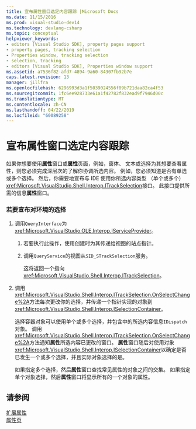 ```yaml
---
title: 宣布属性窗口选定内容跟踪 |Microsoft Docs
ms.date: 11/15/2016
ms.prod: visual-studio-dev14
ms.technology: devlang-csharp
ms.topic: conceptual
helpviewer_keywords:
- editors [Visual Studio SDK], property pages support
- property pages, tracking selection
- Properties window, tracking selection
- selection, tracking
- editors [Visual Studio SDK], Properties window support
ms.assetid: a7536f82-afd7-4894-9a60-84307fb92b7e
caps.latest.revision: 13
manager: jillfra
ms.openlocfilehash: 6296993d3a1f5039024556f09b721daa82ca4f53
ms.sourcegitcommit: 1fc6ee928733e61a1f42782f832ead9f7946d00c
ms.translationtype: MT
ms.contentlocale: zh-CN
ms.lasthandoff: 04/22/2019
ms.locfileid: "60089258"
---
```

# <a name="announcing-property-window-selection-tracking"></a>宣布属性窗口选定内容跟踪
如果你想要使用**属性**窗口或**属性**页面，例如，窗体、 文本或选择为其想要查看属性，则您必须完成深层次的了解你协调所选内容。 例如，您必须知道是否有单选或多个选择。 然后，你需要地宣布与 IDE 使用你所选内容类型 （单个或多个）<xref:Microsoft.VisualStudio.Shell.Interop.ITrackSelection>接口。 此接口提供所需的信息**属性**窗口。  
  
### <a name="to-announce-selection-to-the-environment"></a>若要宣布对环境的选择  
  
1. 调用`QueryInterface`为<xref:Microsoft.VisualStudio.OLE.Interop.IServiceProvider>。  
  
    1. 若要执行此操作，使用创建时为其传递给视图的站点指针。  
  
    2. 调用`QueryService`的视图从`SID_STrackSelection`服务。  
  
         这将返回一个指向<xref:Microsoft.VisualStudio.Shell.Interop.ITrackSelection>。  
  
2. 调用<xref:Microsoft.VisualStudio.Shell.Interop.ITrackSelection.OnSelectChange%2A>方法每次更改你的选择，并传递一个指针实现的对象到<xref:Microsoft.VisualStudio.Shell.Interop.ISelectionContainer>。  
  
     选择容器对象可以使用单个或多个选择，并包含中的所选内容信息`IDispatch`对象。 调用<xref:Microsoft.VisualStudio.Shell.Interop.ITrackSelection.OnSelectChange%2A>方法通知**属性**所选内容已更改的窗口。 **属性**窗口随后对使用对象<xref:Microsoft.VisualStudio.Shell.Interop.ISelectionContainer>以确定是否已发生一个或多个选择，并且实际对象选择的是。  
  
     如果指定多个选择，然后**属性**窗口查找常见属性的对象之间的交集。 如果指定单个对象选择，然后**属性**窗口将显示所有的一个对象的属性。  
  
## <a name="see-also"></a>请参阅  
 [扩展属性](../extensibility/internals/extending-properties.md)   
 [属性页](../extensibility/internals/property-pages.md)